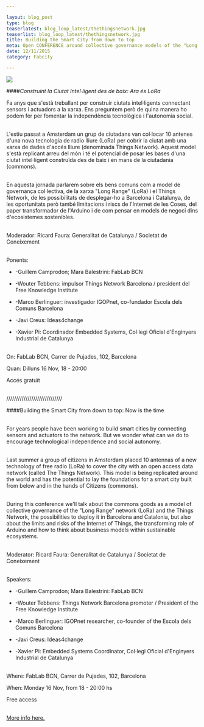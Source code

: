 ```yaml
---

layout: blog_post
type: blog
teaserlatest: blog_loop_latest/thethingsnetwork.jpg
teaserlist: blog_loop_latest/thethingsnetwork.jpg
title: Building the Smart City from down to top
meta: Open CONFERENCE around collective governance models of the "Long Range" network (LoRa) and the Things Network, the possibilities to deploy it in Barcelona and Catalonia, the limits and risks of the Internet of Things, the transforming role of Arduino and how to think about business models within sustainable ecosystems.
date: 12/11/2015
category: Fabcity

---
```

<img src="{{site.baseurl}}{{ site.url }}/img/blog/blog_loop_latest/thethingsnetwork.png">

####*Construint la Ciutat Intel·ligent des de baix: Ara és LoRa*

Fa anys que s'està treballant per construir ciutats intel·ligents connectant sensors i actuadors a la xarxa. Ens preguntem però de quina manera ho podem fer per fomentar la independència tecnològica i l'autonomia social.<br>

<br>L'estiu passat a Amsterdam un grup de ciutadans van col·locar 10 antenes d'una nova tecnologia de radio lliure (LoRa) per cobrir la ciutat amb una xarxa de dades d'accés lliure (denominada Things Network). Aquest model s'està replicant arreu del món i té el potencial de posar les bases d'una ciutat intel·ligent construïda des de baix i en mans de la ciutadania (commons).<br>

<br>En aquesta jornada parlarem sobre els bens comuns com a model de governança col·lectiva, de la xarxa "Long Range" (LoRa) i el Things Network, de les possibilitats de desplegar-ho a Barcelona i Catalunya, de les oportunitats però també limitacions i riscs de l'Internet de les Coses, del paper transformador de l'Arduino i de com pensar en models de negoci dins d'ecosistemes sostenibles.<br>

<br>Moderador: Ricard Faura: Generalitat de Catalunya / Societat de Coneixement<br>


<br>Ponents:


* -Guillem Camprodon; Mara Balestrini: FabLab BCN

* -Wouter Tebbens: impulsor Things Network Barcelona / president del Free Knowledge Institute

* -Marco Berlinguer: investigador IGOPnet, co-fundador Escola dels Comuns Barcelona

* -Javi Creus: Ideas4change

* -Xavier Pi: Coordinador Embedded Systems, Col·legi Oficial d'Enginyers Industrial de Catalunya


<br>On: FabLab BCN, Carrer de Pujades, 102, Barcelona

Quan: Dilluns 16 Nov, 18 - 20:00

Accés gratuït



<br>/////////////////////////////


####Building the Smart City from down to top: Now is the time



<br>For years people have been working to build smart cities by connecting sensors and actuators to the network. But we wonder what can we do to encourage technological independence and social autonomy.

<br>Last summer a group of citizens in Amsterdam placed 10 antennas of a new technology of free radio (LoRa) to cover the city with an open access data network  (called The Things Network). This model is being replicated around the world and has the potential to lay the foundations for a smart city built from below and in the hands of
Citizens (commons).

<br>During this conference we'll talk about the commons goods as a model of collective governance of the "Long Range" network (LoRa) and the Things Network, the possibilities to deploy it in Barcelona and Catalonia, but also about the limits and risks of the Internet of Things, the transforming role of Arduino and how to think about business models within sustainable ecosystems.

<br>Moderator: Ricard Faura: Generalitat de Catalunya / Societat de Coneixement


<br>Speakers:


* -Guillem Camprodon; Mara Balestrini: FabLab BCN

* -Wouter Tebbens: Things Network Barcelona promoter / President of the Free Knowledge Institute

* -Marco Berlinguer: IGOPnet researcher, co-founder of the Escola dels Comuns Barcelona

* -Javi Creus: Ideas4change

* -Xavier Pi: Embedded Systems Coordinator, Col·legi Oficial d'Enginyers Industrial de Catalunya


<br>Where: FabLab BCN, Carrer de Pujades, 102, Barcelona

When: Monday 16 Nov, from  18 - 20:00 hs

Free access


<br><a target="_blank" href="http://thethingsnetwork.org/c/barcelona/post/49"><u>More info here.</u></a> 





